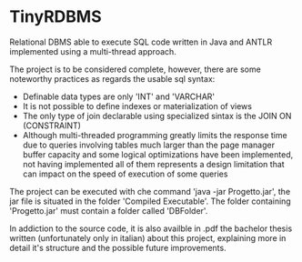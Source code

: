 # TinyRDBMS
Relational DBMS able to execute SQL code written in Java and ANTLR implemented using a multi-thread approach.

The project is to be considered complete, however, there are some noteworthy practices as regards the usable sql syntax:
<ul>
  <li>Definable data types are only 'INT' and 'VARCHAR'</li>
  <li>It is not possible to define indexes or materialization of views</li>
  <li>The only type of join declarable using specialized sintax is the JOIN ON (CONSTRAINT)</li>
  <li>Although multi-threaded programming greatly limits the response time due to queries involving tables much larger than the page manager buffer capacity and some logical optimizations have been implemented, not having implemented all of them represents a design limitation that can impact on the speed of execution of some queries</li>
</ul>

The project can be executed with che command 'java -jar Progetto.jar', the jar file is situated in the folder 'Compiled Executable'. 
The folder containing 'Progetto.jar' must contain a folder called 'DBFolder'.

In addiction to the source code, it is also availble in .pdf the bachelor thesis written (unfortunately only in italian) about this project,
explaining more in detail it's structure and the possible future improvements.
